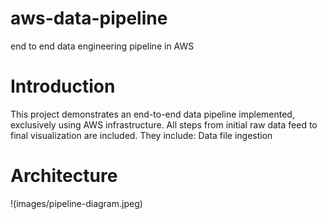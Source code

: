 # aws-data-pipeline
 end to end data engineering pipeline in AWS


# Introduction
This project demonstrates an end-to-end data pipeline implemented, exclusively using AWS infrastructure. All steps from initial raw data feed to final visualization are included. 
They include:
Data file ingestion

# Architecture
!(images/pipeline-diagram.jpeg)
